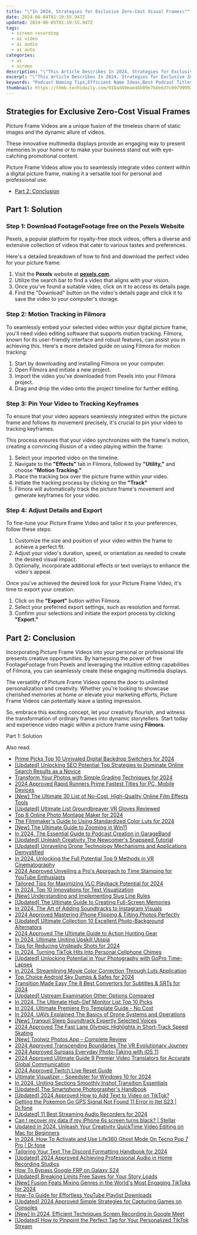 ```yaml
---
title: "\"In 2024, Strategies for Exclusive Zero-Cost Visual Frames\""
date: 2024-06-04T01:19:55.947Z
updated: 2024-06-05T01:19:55.947Z
tags: 
  - screen-recording
  - ai video
  - ai audio
  - ai auto
categories: 
  - ai
  - screen
description: "\"This Article Describes In 2024, Strategies for Exclusive Zero-Cost Visual Frames\""
excerpt: "\"This Article Describes In 2024, Strategies for Exclusive Zero-Cost Visual Frames\""
keywords: "Podcast Naming Tips,Efficient Name Ideas,Best Podcast Titles,Top Name Strategies,Effective Podcast Names,Inspiring Podcast Titles,Expert Name Selection"
thumbnail: https://thmb.techidaily.com/918ad49eae4bb09e7bbe637c097999923379261d114b5800bdb87d98b552aa6d.jpg
---
```


## Strategies for Exclusive Zero-Cost Visual Frames

Picture Frame Videos are a unique fusion of the timeless charm of static images and the dynamic allure of videos.

These innovative multimedia displays provide an engaging way to present memories in your home or to make your business stand out with eye-catching promotional content.

Picture Frame Videos allow you to seamlessly integrate video content within a digital picture frame, making it a versatile tool for personal and professional use.

* [Part 2: Conclusion](#part2)

## Part 1: Solution

### Step 1: Download FootageFootage free on the Pexels Website

Pexels, a popular platform for royalty-free stock videos, offers a diverse and extensive collection of videos that cater to various tastes and preferences.

Here's a detailed breakdown of how to find and download the perfect video for your picture frame:

1. Visit the **Pexels** website at [**pexels.com**](http://www.pexels.com/).
2. Utilize the search bar to find a video that aligns with your vision.
3. Once you've found a suitable video, click on it to access its details page.
4. Find the "Download" button on the video's details page and click it to save the video to your computer's storage.

### Step 2: Motion Tracking in Filmora

To seamlessly embed your selected video within your digital picture frame, you'll need video editing software that supports motion tracking. Filmora, known for its user-friendly interface and robust features, can assist you in achieving this. Here's a more detailed guide on using Filmora for motion tracking:

1. Start by downloading and installing Filmora on your computer.
2. Open Filmora and initiate a new project.
3. Import the video you've downloaded from Pexels into your Filmora project.
4. Drag and drop the video onto the project timeline for further editing.

### Step 3: Pin Your Video to Tracking Keyframes

To ensure that your video appears seamlessly integrated within the picture frame and follows its movement precisely, it's crucial to pin your video to tracking keyframes.

This process ensures that your video synchronizes with the frame's motion, creating a convincing illusion of a video playing within the frame:

1. Select your imported video on the timeline.
2. Navigate to the **"Effects"** tab in Filmora, followed by **"Utility,"** and choose **"Motion Tracking."**
3. Place the tracking box over the picture frame within your video.
4. Initiate the tracking process by clicking on the **"Track"**
5. Filmora will automatically track the picture frame's movement and generate keyframes for your video.

### Step 4: Adjust Details and Export

To fine-tune your Picture Frame Video and tailor it to your preferences, follow these steps:

1. Customize the size and position of your video within the frame to achieve a perfect fit.
2. Adjust your video's duration, speed, or orientation as needed to create the desired visual impact.
3. Optionally, incorporate additional effects or text overlays to enhance the video's appeal.

Once you've achieved the desired look for your Picture Frame Video, it's time to export your creation:

1. Click on the **"Export"** button within Filmora.
2. Select your preferred export settings, such as resolution and format.
3. Confirm your selections and initiate the export process by clicking **"Export."**

## Part 2: Conclusion

Incorporating Picture Frame Videos into your personal or professional life presents creative opportunities. By harnessing the power of free FootageFootage from Pexels and leveraging the intuitive editing capabilities of Filmora, you can seamlessly create these engaging multimedia displays.

The versatility of Picture Frame Videos opens the door to unlimited personalization and creativity. Whether you're looking to showcase cherished memories at home or elevate your marketing efforts, Picture Frame Videos can potentially leave a lasting impression.

So, embrace this exciting concept, let your creativity flourish, and witness the transformation of ordinary frames into dynamic storytellers. Start today and experience video magic within a picture frame using **Filmora.**

Part 1: Solution

<ins class="adsbygoogle"
     style="display:block"
     data-ad-format="autorelaxed"
     data-ad-client="ca-pub-7571918770474297"
     data-ad-slot="1223367746"></ins>

<ins class="adsbygoogle"
     style="display:block"
     data-ad-format="autorelaxed"
     data-ad-client="ca-pub-7571918770474297"
     data-ad-slot="1223367746"></ins>



<ins class="adsbygoogle"
     style="display:block"
     data-ad-client="ca-pub-7571918770474297"
     data-ad-slot="8358498916"
     data-ad-format="auto"
     data-full-width-responsive="true"></ins>


<span class="atpl-alsoreadstyle">Also read:</span>
<div><ul>
<li><a href="https://some-skills.techidaily.com/prime-picks-top-10-unrivaled-digital-backdrop-switchers-for-2024/"><u>Prime Picks  Top 10 Unrivaled Digital Backdrop Switchers for 2024</u></a></li>
<li><a href="https://some-skills.techidaily.com/updated-unlocking-seo-potential-top-strategies-to-dominate-online-search-results-as-a-novice/"><u>[Updated] Unlocking SEO Potential  Top Strategies to Dominate Online Search Results as a Novice</u></a></li>
<li><a href="https://some-skills.techidaily.com/transform-your-photos-with-simple-grading-techniques-for-2024/"><u>Transform Your Photos with Simple Grading Techniques for 2024</u></a></li>
<li><a href="https://some-skills.techidaily.com/2024-approved-rapid-runners-prime-fastest-titles-for-pc-mobile-devices/"><u>2024 Approved  Rapid Runners  Prime Fastest Titles for PC, Mobile Devices</u></a></li>
<li><a href="https://some-skills.techidaily.com/new-the-ultimate-30-list-of-no-cost-high-quality-online-film-effects-tools/"><u>[New] The Ultimate 30 List of No-Cost, High-Quality Online Film Effects Tools</u></a></li>
<li><a href="https://some-skills.techidaily.com/updated-ultimate-list-groundbreayer-vr-gloves-reviewed/"><u>[Updated] Ultimate List  Groundbreayer VR Gloves Reviewed</u></a></li>
<li><a href="https://some-skills.techidaily.com/top-8-online-photo-montage-maker-for-2024/"><u>Top 8 Online Photo Montage Maker for 2024</u></a></li>
<li><a href="https://some-skills.techidaily.com/the-filmmakers-guide-to-using-standardized-color-luts-for-2024/"><u>The Filmmaker's Guide to Using Standardized Color Luts for 2024</u></a></li>
<li><a href="https://some-skills.techidaily.com/new-the-ultimate-guide-to-zooming-in-win11/"><u>[New] The Ultimate Guide to Zooming in Win11</u></a></li>
<li><a href="https://some-skills.techidaily.com/in-2024-the-essential-guide-to-podcast-creation-in-garageband/"><u>In 2024, The Essential Guide to Podcast Creation in GarageBand</u></a></li>
<li><a href="https://some-skills.techidaily.com/updated-unleash-creativity-the-newcomers-snapseed-tutorial/"><u>[Updated] Unleash Creativity  The Newcomer's Snapseed Tutorial</u></a></li>
<li><a href="https://some-skills.techidaily.com/updated-unraveling-drone-technology-mechanisms-and-applications-demystified/"><u>[Updated] Unraveling Drone Technology  Mechanisms and Applications Demystified</u></a></li>
<li><a href="https://some-skills.techidaily.com/in-2024-unlocking-the-full-potential-top-9-methods-in-vr-cinematography/"><u>In 2024, Unlocking the Full Potential  Top 9 Methods in VR Cinematography</u></a></li>
<li><a href="https://some-skills.techidaily.com/2024-approved-unveiling-a-pros-approach-to-time-stamping-for-youtube-enthusiasts/"><u>2024 Approved  Unveiling a Pro's Approach to Time Stamping for YouTube Enthusiasts</u></a></li>
<li><a href="https://some-skills.techidaily.com/tailored-tips-for-maximizing-vlc-playback-potential-for-2024/"><u>Tailored Tips for Maximizing VLC Playback Potential for 2024</u></a></li>
<li><a href="https://some-skills.techidaily.com/in-2024-top-10-innovations-for-text-visualization/"><u>In 2024, Top 10 Innovations for Text Visualization</u></a></li>
<li><a href="https://some-skills.techidaily.com/new-understanding-and-implementing-slug-line-rules/"><u>[New] Understanding and Implementing Slug Line Rules</u></a></li>
<li><a href="https://some-skills.techidaily.com/updated-the-ultimate-guide-to-creating-full-screen-memories/"><u>[Updated] The Ultimate Guide to Creating Full-Screen Memories</u></a></li>
<li><a href="https://some-skills.techidaily.com/in-2024-the-art-of-adding-soundtracks-to-instagram-visuals/"><u>In 2024, The Art of Adding Soundtracks to Instagram Visuals</u></a></li>
<li><a href="https://some-skills.techidaily.com/2024-approved-mastering-iphone-flipping-and-tilting-photos-perfectly/"><u>2024 Approved  Mastering iPhone  Flipping & Tilting Photos Perfectly</u></a></li>
<li><a href="https://some-skills.techidaily.com/updated-ultimate-collection-10-excellent-photo-background-alternators/"><u>[Updated] Ultimate Collection  10 Excellent Photo-Background Alternators</u></a></li>
<li><a href="https://some-skills.techidaily.com/2024-approved-the-ultimate-guide-to-action-hunting-gear/"><u>2024 Approved  The Ultimate Guide to Action Hunting Gear</u></a></li>
<li><a href="https://some-skills.techidaily.com/in-2024-ultimate-uniting-upskill-utopia/"><u>In 2024, Ultimate Uniting Upskill Utopia</u></a></li>
<li><a href="https://some-skills.techidaily.com/tips-for-reducing-unsteady-shots-for-2024/"><u>Tips for Reducing Unsteady Shots for 2024</u></a></li>
<li><a href="https://some-skills.techidaily.com/in-2024-turning-tiktok-hits-into-personal-cellphone-chimes/"><u>In 2024, Turning TikTok Hits Into Personal Cellphone Chimes</u></a></li>
<li><a href="https://some-skills.techidaily.com/updated-unlocking-potential-in-your-photography-with-gopro-time-lapses/"><u>[Updated] Unlocking Potential in Your Photography with GoPro Time-Lapses</u></a></li>
<li><a href="https://some-skills.techidaily.com/in-2024-streamlining-movie-color-correction-through-luts-application/"><u>In 2024, Streamlining Movie Color Correction Through Luts Application</u></a></li>
<li><a href="https://some-skills.techidaily.com/top-choice-android-sky-dumps-and-safes-for-2024/"><u>Top Choice  Android Sky Dumps & Safes for 2024</u></a></li>
<li><a href="https://some-skills.techidaily.com/transition-made-easy-the-8-best-convertors-for-subtitles-and-srts-for-2024/"><u>Transition Made Easy  The 8 Best Convertors for Subtitles & SRTs for 2024</u></a></li>
<li><a href="https://some-skills.techidaily.com/updated-ustream-examination-other-options-compared/"><u>[Updated] Ustream Examination  Other Options Compared</u></a></li>
<li><a href="https://some-skills.techidaily.com/in-2024-the-ultimate-high-def-monitor-list-top-10-picks/"><u>In 2024, The Ultimate High-Def Monitor List  Top 10 Picks</u></a></li>
<li><a href="https://some-skills.techidaily.com/in-2024-ultimate-premiere-pro-template-guide-no-cost/"><u>In 2024, Ultimate Premiere Pro Template Guide - No Cost</u></a></li>
<li><a href="https://some-skills.techidaily.com/in-2024-uavs-explained-the-basics-of-drone-systems-and-operations/"><u>In 2024, UAVs Explained  The Basics of Drone Systems and Operations</u></a></li>
<li><a href="https://some-skills.techidaily.com/new-tranquil-sleep-soundtrack-expertly-selected-voices/"><u>[New] Tranquil Sleep Soundtrack  Expertly Selected Voices</u></a></li>
<li><a href="https://some-skills.techidaily.com/2024-approved-the-fast-lane-olympic-highlights-in-short-track-speed-skating/"><u>2024 Approved  The Fast Lane  Olympic Highlights in Short-Track Speed Skating</u></a></li>
<li><a href="https://some-skills.techidaily.com/new-toolwiz-photos-app-complete-review/"><u>[New] Toolwiz Photos App – Complete Review</u></a></li>
<li><a href="https://some-skills.techidaily.com/2024-approved-transcending-boundaries-the-vr-evolutionary-journey/"><u>2024 Approved  Transcending Boundaries  The VR Evolutionary Journey</u></a></li>
<li><a href="https://some-skills.techidaily.com/2024-approved-surpass-everyday-photo-taking-with-ios-11/"><u>2024 Approved  Surpass Everyday Photo-Taking with iOS 11</u></a></li>
<li><a href="https://some-skills.techidaily.com/2024-approved-ultimate-guide-9-premier-video-translators-for-accurate-global-communication/"><u>2024 Approved  Ultimate Guide  9 Premier Video Translators for Accurate Global Communication</u></a></li>
<li><a href="https://some-skills.techidaily.com/2024-approved-twitch-live-reset-guide/"><u>2024 Approved  Twitch Live Reset Guide</u></a></li>
<li><a href="https://some-skills.techidaily.com/ultimate-visualizer-speedster-for-windows-10-for-2024/"><u>Ultimate Visualizer - Speedster for Windows 10 for 2024</u></a></li>
<li><a href="https://some-skills.techidaily.com/in-2024-uniting-sections-smoothly-inshot-transition-essentials/"><u>In 2024, Uniting Sections Smoothly  Inshot Transition Essentials</u></a></li>
<li><a href="https://some-skills.techidaily.com/updated-the-smartphone-photographers-handbook/"><u>[Updated] The Smartphone Photographer's Handbook</u></a></li>
<li><a href="https://tiktok-video-recordings.techidaily.com/updated-2024-approved-how-to-add-text-to-video-on-tiktok/"><u>[Updated] 2024 Approved  How to Add Text to Video on TikTok?</u></a></li>
<li><a href="https://android-location.techidaily.com/getting-the-pokemon-go-gps-signal-not-found-11-error-in-itel-s23-drfone-by-drfone-virtual/"><u>Getting the Pokemon Go GPS Signal Not Found 11 Error in Itel S23 | Dr.fone</u></a></li>
<li><a href="https://visual-screen-recording.techidaily.com/updated-11-best-streaming-audio-recorders-for-2024/"><u>[Updated] 11 Best Streaming Audio Recorders for 2024</u></a></li>
<li><a href="https://phone-solutions.techidaily.com/can-i-recover-my-data-if-my-iphone-6s-screen-turns-black-stellar-by-stellar-data-recovery-ios-iphone-data-recovery/"><u>Can I recover my data if my iPhone 6s screen turns black? | Stellar</u></a></li>
<li><a href="https://video-creation-software.techidaily.com/updated-in-2024-unleash-your-creativity-quicktime-video-editing-on-mac-for-beginners/"><u>Updated In 2024, Unleash Your Creativity QuickTime Video Editing on Mac for Beginners</u></a></li>
<li><a href="https://review-topics.techidaily.com/in-2024-how-to-activate-and-use-life360-ghost-mode-on-tecno-pop-7-pro-drfone-by-drfone-virtual-android/"><u>In 2024, How To Activate and Use Life360 Ghost Mode On Tecno Pop 7 Pro | Dr.fone</u></a></li>
<li><a href="https://discord-videos.techidaily.com/tailoring-your-text-the-discord-formatting-handbook-for-2024/"><u>Tailoring Your Text  The Discord Formatting Handbook for 2024</u></a></li>
<li><a href="https://screen-mirroring-recording.techidaily.com/updated-2024-approved-achieving-professional-audio-in-home-recording-studios/"><u>[Updated] 2024 Approved  Achieving Professional Audio in Home Recording Studios</u></a></li>
<li><a href="https://phone-solutions.techidaily.com/how-to-bypass-google-frp-on-galaxy-s24-by-drfone-android-unlock-remove-google-frp/"><u>How To Bypass Google FRP on Galaxy S24</u></a></li>
<li><a href="https://instagram-clips.techidaily.com/updated-breaking-limits-free-saves-for-your-story-loads/"><u>[Updated] Breaking Limits  Free Saves for Your Story Loads</u></a></li>
<li><a href="https://tiktok-videos.techidaily.com/new-fusion-feats-mixing-genres-in-the-worlds-most-engaging-tiktoks-for-2024/"><u>[New] Fusion Feats  Mixing Genres in the World's Most Engaging TikToks for 2024</u></a></li>
<li><a href="https://youtube-clips.techidaily.com/how-to-guide-for-effortless-youtube-playlist-downloads/"><u>How-To Guide for Effortless YouTube Playlist Downloads</u></a></li>
<li><a href="https://remote-screen-capture.techidaily.com/updated-2024-approved-simple-strategies-for-capturing-games-on-consoles/"><u>[Updated] 2024 Approved  Simple Strategies for Capturing Games on Consoles</u></a></li>
<li><a href="https://remote-screen-capture.techidaily.com/new-in-2024-efficient-techniques-screen-recording-in-google-meet/"><u>[New] In 2024, Efficient Techniques  Screen Recording in Google Meet</u></a></li>
<li><a href="https://tiktok-clips.techidaily.com/updated-how-to-pinpoint-the-perfect-tag-for-your-personalized-tiktok-stream/"><u>[Updated] How to Pinpoint the Perfect Tag for Your Personalized TikTok Stream</u></a></li>
</ul></div>
